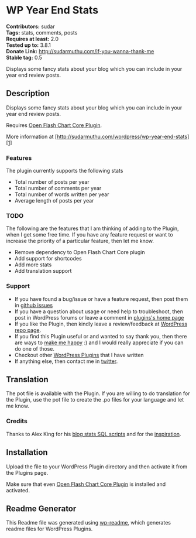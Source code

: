 # WP Year End Stats #
**Contributors:** sudar  
**Tags:** stats, comments, posts  
**Requires at least:** 2.0  
**Tested up to:** 3.8.1  
**Donate Link:** http://sudarmuthu.com/if-you-wanna-thank-me  
**Stable tag:** 0.5  
	
Displays some fancy stats about your blog which you can include in your year end review posts. 
	
## Description ##

Displays some fancy stats about your blog which you can include in your year end review posts. 

Requires [Open Flash Chart Core Plugin][2].

More information at [http://sudarmuthu.com/wordpress/wp-year-end-stats][1]

 [1]: http://sudarmuthu.com/wordpress/wp-year-end-stats
 [2]: http://sudarmuthu.com/wordpress/open-flash-chart-core

### Features

The plugin currently supports the following stats

- Total number of posts per year
- Total number of comments per year
- Total number of words written per year
- Average length of posts per year

### TODO

The following are the features that I am thinking of adding to the Plugin, when I get some free time. If you have any feature request or want to increase the priority of a particular feature, then let me know.

- Remove dependency to Open Flash Chart Core plugin
- Add support for shortcodes
- Add more stats
- Add translation support

### Support

- If you have found a bug/issue or have a feature request, then post them in [github issues][7]
- If you have a question about usage or need help to troubleshoot, then post in WordPress forums or leave a comment in [plugins's home page][1]
- If you like the Plugin, then kindly leave a review/feedback at [WordPress repo page][8].
- If you find this Plugin useful or and wanted to say thank you, then there are ways to [make me happy](http://sudarmuthu.com/if-you-wanna-thank-me) :) and I would really appreciate if you can do one of those.
- Checkout other [WordPress Plugins][5] that I have written
- If anything else, then contact me in [twitter][3].

 [1]: http://sudarmuthu.com/wordpress/wp-year-end-stats
 [3]: http://twitter.com/sudarmuthu
 [4]: http://sudarmuthu.com/blog
 [5]: http://sudarmuthu.com/wordpress
 [6]: https://github.com/sudar/wp-yearendstats
 [7]: https://github.com/sudar/wp-yearendstats/issues
 [8]: http://wordpress.org/extend/plugins/wp-yearendstats/

## Translation ##

The pot file is available with the Plugin. If you are willing to do translation for the Plugin, 
use the pot file to create the .po files for your language and let me know.

### Credits

Thanks to Alex King for his [blog stats SQL scripts](http://alexking.org/blog/2007/01/01/sql-for-blog-stats) and for the [inspiration](http://alexking.org/blog/2007/12/31/2007-in-review).

## Installation ##

Upload the file to your WordPress Plugin directory and then activate it from the Plugins page. 

Make sure that even [Open Flash Chart Core Plugin][3] is installed and activated.

[3]: http://sudarmuthu.com/wordpress/open-flash-chart-core

## Readme Generator ##

This Readme file was generated using <a href = 'http://sudarmuthu.com/wordpress/wp-readme'>wp-readme</a>, which generates readme files for WordPress Plugins.
